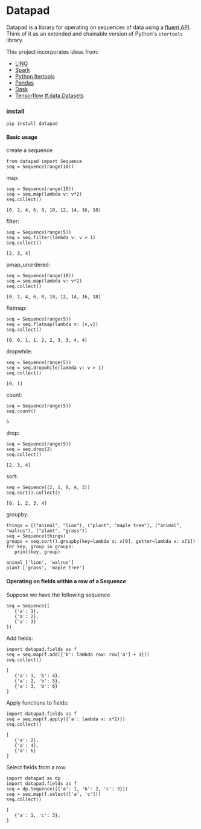 # Datapad

Datapad is a library for operating on sequences of data using a [fluent API](https://en.wikipedia.org/wiki/Fluent_interface#Python).
Think of it as an extended and chainable version of Python's `itertools` library. 

This project incorporates ideas from:

* [LINQ](https://docs.microsoft.com/en-us/dotnet/csharp/programming-guide/concepts/linq/standard-query-operators-overview)
* [Spark](https://spark.apache.org/)
* [Python Itertools](https://docs.python.org/3/library/itertools.html)
* [Pandas](https://pandas.pydata.org/)
* [Dask](https://dask.org/)
* [Tensorflow tf.data.Datasets](https://www.tensorflow.org/api_docs/python/tf/data/Dataset)



### install

```
pip install datapad
```

#### Basic usage

create a sequence

```
from datapad import Sequence
seq = Sequence(range(10))
```

map:

```
seq = Sequence(range(10))
seq = seq.map(lambda v: v*2)
seq.collect()
```
```
[0, 2, 4, 6, 8, 10, 12, 14, 16, 18]
```
filter:

```
seq = Sequence(range(5))
seq = seq.filter(lambda v: v > 1)
seq.collect()
```

```
[2, 3, 4]
```
pmap_unordered:
```
seq = Sequence(range(10))
seq = seq.map(lambda v: v*2)
seq.collect()
```
```
[0, 2, 4, 6, 8, 10, 12, 14, 16, 18]
```

flatmap:
```
seq = Sequence(range(5))
seq = seq.flatmap(lambda v: [v,v])
seq.collect()
```
```
[0, 0, 1, 1, 2, 2, 3, 3, 4, 4]
```

dropwhile:
```
seq = Sequence(range(5))
seq = seq.dropwhile(lambda v: v > 1)
seq.collect()
```
```
[0, 1]
```

count:
```
seq = Sequence(range(5))
seq.count()
```
```
5
```

drop:
```
seq = Sequence(range(5))
seq = seq.drop(2)
seq.collect()
```
```
[2, 3, 4]
```

sort:
```
seq = Sequence([2, 1, 0, 4, 3])
seq.sort().collect()
```

```
[0, 1, 2, 3, 4]
```


groupby:

```
things = [("animal", "lion"), ("plant", "maple tree"), ("animal", "walrus"), ("plant", "grass")]
seq = Sequence(things)
groups = seq.sort().groupby(key=lambda x: x[0], getter=lambda x: x[1])
for key, group in groups:
   print(key, group)
```

```
animal ['lion', 'walrus']
plant ['grass', 'maple tree']
```


#### Operating on fields within a row of a Sequence

Suppose we have the following sequence

```
seq = Sequence([
   {'a': 1},
   {'a': 2},
   {'a': 3}
])
```

Add fields:

```
import datapad.fields as f
seq = seq.map(f.add({'b': lambda row: row['a'] + 3}))
seq.collect()
````

```
[
   {'a': 1, 'b': 4},
   {'a': 2, 'b': 5},
   {'a': 3, 'b': 6}
]
```

Apply functions to fields:

```
import datapad.fields as f
seq = seq.map(f.apply({'a': lambda x: x*2)})
seq.collect()
````

```
[
   {'a': 2},
   {'a': 4},
   {'a': 6}
]
```

Select fields from a row:

```
import datapad as dp
import datapad.fields as f
seq = dp.Sequence([{'a': 1, 'b': 2, 'c': 3}])
seq = seq.map(f.select(['a', 'c']))
seq.collect()
````

```
[
   {'a': 1, 'c': 3},
]
```
